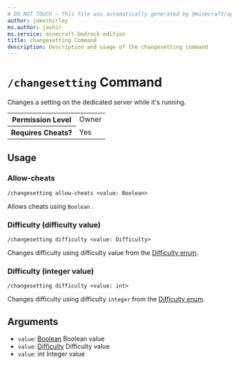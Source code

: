 ```yaml
---
# DO NOT TOUCH — This file was automatically generated by @minecraft/api-docs-generator, to report problems file an issue at https://github.com/Mojang/minecraft-scripting-libraries
author: jakeshirley
ms.author: jashir
ms.service: minecraft-bedrock-edition
title: changesetting Command
description: Description and usage of the changesetting command
---
```

# `/changesetting` Command
Changes a setting on the dedicated server while it's running.

<table>
  <tr>
    <th>Permission Level</th>
    <td>Owner</td>
  </tr>
  <tr>
    <th>Requires Cheats?</th>
    <td>Yes</td>
  </tr>
</table>

## Usage
### Allow-cheats
`/changesetting allow-cheats <value: Boolean>`

Allows cheats using `Boolean` .

### Difficulty (difficulty value)
`/changesetting difficulty <value: Difficulty>`

Changes difficulty using difficulty value from the [Difficulty enum](../enums/Difficulty.md).

### Difficulty (integer value)
`/changesetting difficulty <value: int>`

Changes difficulty using difficulty `integer` from the [Difficulty enum](../enums/Difficulty.md).

## Arguments
- `value`: [Boolean](../enums/Boolean.md)
Boolean value
- `value`: [Difficulty](../enums/Difficulty.md)
Difficulty value
- `value`: int
Integer value
